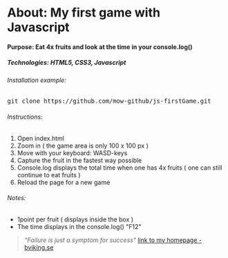 # About: My first game with Javascript
#### Purpose: Eat 4x fruits and look at the time in your console.log() 
##### Technologies: HTML5, CSS3, Javascript


###### Installation example:
<pre>git clone https://github.com/mow-github/js-firstGame.git</pre>

###### Instructions:

1. Open index.html
2. Zoom in ( the game area is only 100 x 100 px )
3. Move with your keyboard: WASD-keys
4. Capture the fruit in the fastest way possible 
5. Console.log displays the total time when one has 4x fruits ( one can still continue to eat fruits )
6. Reload the page for a new game

###### Notes:
* 1point per fruit ( displays inside the box )
* The time displays in the console.log() "F12"


> _"Failure is just a symptom for success"_
[link to my homepage - bviking.se ](https://www.bviking.se)

